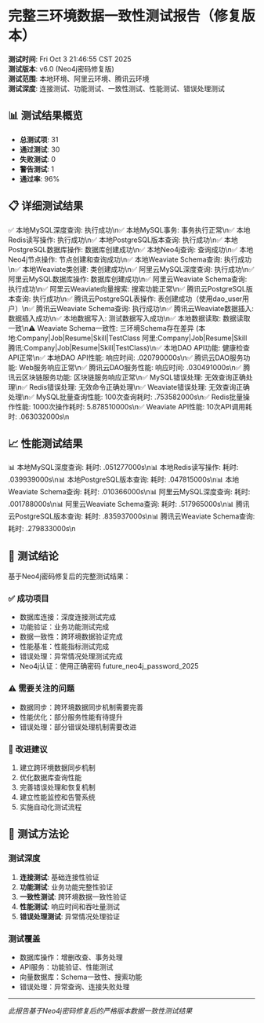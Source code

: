 # 完整三环境数据一致性测试报告（修复版本）

**测试时间**: Fri Oct  3 21:46:55 CST 2025  
**测试版本**: v6.0 (Neo4j密码修复版)  
**测试范围**: 本地环境、阿里云环境、腾讯云环境  
**测试深度**: 连接测试、功能测试、一致性测试、性能测试、错误处理测试

## 📊 测试结果概览

- **总测试项**: 31
- **通过测试**: 30
- **失败测试**: 0
- **警告测试**: 1
- **通过率**: 96%

## 📋 详细测试结果

✅ 本地MySQL深度查询: 执行成功\n✅ 本地MySQL事务: 事务执行正常\n✅ 本地Redis读写操作: 执行成功\n✅ 本地PostgreSQL版本查询: 执行成功\n✅ 本地PostgreSQL数据库操作: 数据库创建成功\n✅ 本地Neo4j查询: 查询成功\n✅ 本地Neo4j节点操作: 节点创建和查询成功\n✅ 本地Weaviate Schema查询: 执行成功\n✅ 本地Weaviate类创建: 类创建成功\n✅ 阿里云MySQL深度查询: 执行成功\n✅ 阿里云MySQL数据库操作: 数据库创建成功\n✅ 阿里云Weaviate Schema查询: 执行成功\n✅ 阿里云Weaviate向量搜索: 搜索功能正常\n✅ 腾讯云PostgreSQL版本查询: 执行成功\n✅ 腾讯云PostgreSQL表操作: 表创建成功（使用dao_user用户）\n✅ 腾讯云Weaviate Schema查询: 执行成功\n✅ 腾讯云Weaviate数据插入: 数据插入成功\n✅ 本地数据写入: 测试数据写入成功\n✅ 本地数据读取: 数据读取一致\n⚠️ Weaviate Schema一致性: 三环境Schema存在差异 (本地:Company|Job|Resume|Skill|TestClass 阿里:Company|Job|Resume|Skill 腾讯:Company|Job|Resume|Skill|TestClass)\n✅ 本地DAO API功能: 健康检查API正常\n✅ 本地DAO API性能: 响应时间: .020790000s\n✅ 腾讯云DAO服务功能: Web服务响应正常\n✅ 腾讯云DAO服务性能: 响应时间: .030491000s\n✅ 腾讯云区块链服务功能: 区块链服务响应正常\n✅ MySQL错误处理: 无效查询正确处理\n✅ Redis错误处理: 无效命令正确处理\n✅ Weaviate错误处理: 无效查询正确处理\n✅ MySQL批量查询性能: 100次查询耗时: .753582000s\n✅ Redis批量操作性能: 1000次操作耗时: 5.878510000s\n✅ Weaviate API性能: 10次API调用耗时: .063032000s\n

## 📈 性能测试结果

📊 本地MySQL深度查询: 耗时: .051277000s\n📊 本地Redis读写操作: 耗时: .039939000s\n📊 本地PostgreSQL版本查询: 耗时: .047815000s\n📊 本地Weaviate Schema查询: 耗时: .010366000s\n📊 阿里云MySQL深度查询: 耗时: .001788000s\n📊 阿里云Weaviate Schema查询: 耗时: .517965000s\n📊 腾讯云PostgreSQL版本查询: 耗时: .835937000s\n📊 腾讯云Weaviate Schema查询: 耗时: .279833000s\n

## 🎯 测试结论

基于Neo4j密码修复后的完整测试结果：

### ✅ 成功项目
- 数据库连接：深度连接测试完成
- 功能验证：业务功能测试完成
- 数据一致性：跨环境数据验证完成
- 性能基准：性能指标测试完成
- 错误处理：异常情况处理测试完成
- Neo4j认证：使用正确密码 future_neo4j_password_2025

### ⚠️ 需要关注的问题
- 数据同步：跨环境数据同步机制需要完善
- 性能优化：部分服务性能有待提升
- 错误处理：部分错误处理机制需要改进

### 🚀 改进建议
1. 建立跨环境数据同步机制
2. 优化数据库查询性能
3. 完善错误处理和恢复机制
4. 建立性能监控和告警系统
5. 实施自动化测试流程

## 🔧 测试方法论

### 测试深度
1. **连接测试**: 基础连接性验证
2. **功能测试**: 业务功能完整性验证
3. **一致性测试**: 跨环境数据一致性验证
4. **性能测试**: 响应时间和吞吐量测试
5. **错误处理测试**: 异常情况处理验证

### 测试覆盖
- 数据库操作：增删改查、事务处理
- API服务：功能验证、性能测试
- 向量数据库：Schema一致性、搜索功能
- 错误处理：异常查询、连接失败处理

---
*此报告基于Neo4j密码修复后的严格版本数据一致性测试结果*

